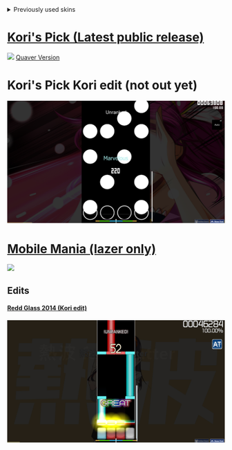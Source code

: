 <details>
    <summary>Previously used skins</summary>

    Redd Glass 2014 
    https://drive.google.com/file/d/1W7Fhop_oEgHAn5EyzJPlB2u12NyoCrP2

    Redd Glass HD
    https://drive.google.com/file/d/1pisr97kZAAAIN60LPWn4cb5RKdKFJvZC

    TheFalek's Ultimate Skin v8
    https://drive.google.com/file/d/1Hkiv1RZPUgCWhUNwMYvgt2AWiucL0uYx

    InabaKumori v1
    https://drive.google.com/file/d/18I8yuKD2miNgY6e-UYgorgZAvo0o3sP-

    Zero Neverland
    https://drive.google.com/file/d/1FKKgDlVtwUCfoRYHov3MTS8RjGU_yWpG

</details>

# [Kori's Pick (Latest public release)](https://drive.google.com/file/d/1tPNPZ2UrHMgfiDsebtPbZBDPdjbXW1wU/view?usp=sharing)
![](https://i.ppy.sh/c60b7f51865a842c4ab6d193b79af6162989d6e4/68747470733a2f2f63646e2e646973636f72646170702e636f6d2f6174746163686d656e74732f313037323633383531323138363237333834322f313133323734393939373333353635343432302f346b2e6a7067)
[Quaver Version](https://steamcommunity.com/sharedfiles/filedetails/?id=3018220029)

# Kori's Pick Kori edit (not out yet)
![](https://github.com/Kori3/skins/blob/main/dump%20shots/4kkorispick.png)

# [Mobile Mania (lazer only)](https://osu.ppy.sh/community/forums/topics/1744726)
![](https://i.ppy.sh/15e29dad741c3edf5d2005e123a404fe08ac9714/68747470733a2f2f63646e2e646973636f72646170702e636f6d2f6174746163686d656e74732f313037323633383531323138363237333834322f313130383337313535323830373934383336382f53637265656e73686f745f32303233303531375f3038323735365f73682e7070792e6f73756c617a65722e6a7067)


## Edits
#### [Redd Glass 2014 (Kori edit)](https://drive.google.com/file/d/1Nt4L2wS3DWmDRwi_zvDcWRCDNmxohlVi)
#### ![](https://github.com/Kori3/skins/blob/main/dump%20shots/4kreddglass2014.png)